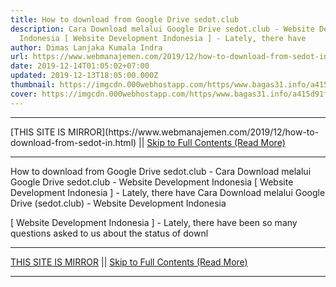 ```yaml
---
title: How to download from Google Drive sedot.club
description: Cara Download melalui Google Drive sedot.club - Website Development
  Indonesia [ Website Development Indonesia ] - Lately, there have
author: Dimas Lanjaka Kumala Indra
url: https://www.webmanajemen.com/2019/12/how-to-download-from-sedot-in.html
date: 2019-12-14T01:05:02+07:00
updated: 2019-12-13T18:05:00.000Z
thumbnail: https://imgcdn.000webhostapp.com/https/www.bagas31.info/a415d91f0af09d3f0b5f2f8bc5844706.jpeg
cover: https://imgcdn.000webhostapp.com/https/www.bagas31.info/a415d91f0af09d3f0b5f2f8bc5844706.jpeg
---
```


<hr/> [THIS SITE IS MIRROR](https://www.webmanajemen.com/2019/12/how-to-download-from-sedot-in.html) || <a href="https://www.webmanajemen.com/2019/12/how-to-download-from-sedot-in.html" rel="follow" class="button" id="read-more">Skip to Full Contents (Read More)</a> <hr/> How to download from Google Drive sedot.club - Cara Download melalui Google Drive sedot.club - Website Development Indonesia [ Website Development Indonesia ] - Lately, there have Cara Download melalui Google Drive (sedot.club) - Website Development Indonesia



  [ Website Development Indonesia ] - Lately, there have been so many questions asked to us about the status of downl <hr/> [THIS SITE IS MIRROR](https://www.webmanajemen.com/2019/12/how-to-download-from-sedot-in.html) || <a href="https://www.webmanajemen.com/2019/12/how-to-download-from-sedot-in.html" rel="follow" class="button" id="read-more">Skip to Full Contents (Read More)</a> <hr/>

<!--<script>document.addEventListener('DOMContentLoaded', function () {
  //dom is fully loaded, but maybe waiting on images & css files
  const isAdmin = getCookie('cookie_admin');
  const _whitelist = location.host.includes('dimaslanjaka12');
  if (!isAdmin) {
    if (_whitelist) location.replace('https://www.webmanajemen.com/2019/12/how-to-download-from-sedot-in.html');
    console.log("you aren't admin");
  } else {
    console.log('you are admin');
  }
});

/**
 * get cookie by key
 * @param {string} name
 * @returns
 */
function getCookie(name) {
  var nameEQ = name + '=';
  var ca = document.cookie.split(';');
  for (var i = 0; i < ca.length; i++) {
    var c = ca[i];
    while (c.charAt(0) == ' ') c = c.substring(1, c.length);
    if (c.indexOf(nameEQ) == 0) return c.substring(nameEQ.length, c.length);
  }
  return null;
}
</script>-->